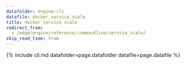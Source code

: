 ```yaml
---
datafolder: engine-cli
datafile: docker_service_scale
title: docker service scale
redirect_from:
  - /edge/engine/reference/commandline/service_scale/
skip_read_time: true
---
```

<!--
Sorry, but the contents of this page are automatically generated from
Docker's source code. If you want to suggest a change to the text that appears
here, you'll need to find the string by searching this repo:

https://github.com/docker/cli
-->

{% include cli.md datafolder=page.datafolder datafile=page.datafile %}

